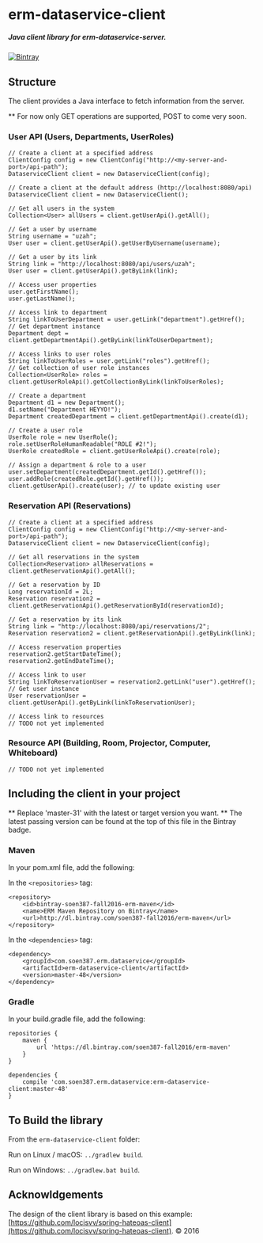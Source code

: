 # erm-dataservice-client

##### Java client library for erm-dataservice-server.

[![Bintray](https://img.shields.io/bintray/v/soen387-fall2016/erm-maven/erm-dataservice-client.svg)](https://bintray.com/soen387-fall2016/erm-maven/erm-dataservice-client)

## Structure

The client provides a Java interface to fetch information from the server.


** For now only GET operations are supported, POST to come very soon.

### User API (Users, Departments, UserRoles)
```
// Create a client at a specified address
ClientConfig config = new ClientConfig("http://<my-server-and-port>/api-path");
DataserviceClient client = new DataserviceClient(config);

// Create a client at the default address (http://localhost:8080/api)
DataserviceClient client = new DataserviceClient();

// Get all users in the system
Collection<User> allUsers = client.getUserApi().getAll();

// Get a user by username
String username = "uzah";
User user = client.getUserApi().getUserByUsername(username);

// Get a user by its link
String link = "http://localhost:8080/api/users/uzah";
User user = client.getUserApi().getByLink(link);

// Access user properties
user.getFirstName();
user.getLastName();

// Access link to department
String linkToUserDepartment = user.getLink("department").getHref();
// Get department instance
Department dept = client.getDepartmentApi().getByLink(linkToUserDepartment);

// Access links to user roles
String linkToUserRoles = user.getLink("roles").getHref();
// Get collection of user role instances
Collection<UserRole> roles = client.getUserRoleApi().getCollectionByLink(linkToUserRoles);

// Create a department
Department d1 = new Department();
d1.setName("Department HEYYO!");
Department createdDepartment = client.getDepartmentApi().create(d1);

// Create a user role
UserRole role = new UserRole();
role.setUserRoleHumanReadable("ROLE #2!");
UserRole createdRole = client.getUserRoleApi().create(role);

// Assign a department & role to a user
user.setDepartment(createdDepartment.getId().getHref());
user.addRole(createdRole.getId().getHref());
client.getUserApi().create(user); // to update existing user

```

### Reservation API (Reservations)
```
// Create a client at a specified address
ClientConfig config = new ClientConfig("http://<my-server-and-port>/api-path");
DataserviceClient client = new DataserviceClient(config);

// Get all reservations in the system
Collection<Reservation> allReservations = client.getReservationApi().getAll();

// Get a reservation by ID
Long reservationId = 2L;
Reservation reservation2 = client.getReservationApi().getReservationById(reservationId);

// Get a reservation by its link
String link = "http://localhost:8080/api/reservations/2";
Reservation reservation2 = client.getReservationApi().getByLink(link);

// Access reservation properties
reservation2.getStartDateTime();
reservation2.getEndDateTime();

// Access link to user
String linkToReservationUser = reservation2.getLink("user").getHref();
// Get user instance
User reservationUser = client.getUserApi().getByLink(linkToReservationUser);

// Access link to resources
// TODO not yet implemented

```

### Resource API (Building, Room, Projector, Computer, Whiteboard)
```
// TODO not yet implemented
```


## Including the client in your project
** Replace 'master-31' with the latest or target version you want.
** The latest passing version can be found at the top of this file in the Bintray badge.

### Maven
In your pom.xml file, add the following:

In the ```<repositories>``` tag:
```
<repository>
    <id>bintray-soen387-fall2016-erm-maven</id>
    <name>ERM Maven Repository on Bintray</name>
    <url>http://dl.bintray.com/soen387-fall2016/erm-maven</url>
</repository>
```

In the ```<dependencies>``` tag:
```
<dependency>
    <groupId>com.soen387.erm.dataservice</groupId>
    <artifactId>erm-dataservice-client</artifactId>
    <version>master-48</version>
</dependency>
```

### Gradle
In your build.gradle file, add the following:

```
repositories {
    maven {
        url 'https://dl.bintray.com/soen387-fall2016/erm-maven'
    }
}    

dependencies {
    compile 'com.soen387.erm.dataservice:erm-dataservice-client:master-48'
}
```


## To Build the library

From the ```erm-dataservice-client``` folder:

Run on Linux / macOS: ```../gradlew build```.

Run on Windows: ```../gradlew.bat build```.


## Acknowldgements

The design of the client library is based on this example: [https://github.com/locisvv/spring-hateoas-client](https://github.com/locisvv/spring-hateoas-client).
&copy; 2016

